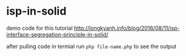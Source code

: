 # isp-in-solid
demo code for this tutorial http://longkyanh.info/blog/2016/08/11/isp-interface-segregation-principle-in-solid/

after pulling code 
in termial run
`php file-name.php`
to see the output
